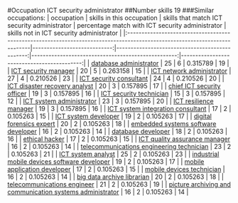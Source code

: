 #Occupation ICT security administrator
##Number skills 19
###Similar occupations:
| occupation                                                                                                                |   skills in this occupation |   skills that match ICT security administrator |   percentage match with ICT security administrator |   skills not in ICT security administrator |
|:--------------------------------------------------------------------------------------------------------------------------|----------------------------:|-----------------------------------------------:|---------------------------------------------------:|-------------------------------------------:|
| [database administrator](database_administrator.md)                                                                       |                          25 |                                              6 |                                           0.315789 |                                         19 |
| [ICT security manager](ICT_security_manager.md)                                                                           |                          20 |                                              5 |                                           0.263158 |                                         15 |
| [ICT network administrator](ICT_network_administrator.md)                                                                 |                          27 |                                              4 |                                           0.210526 |                                         23 |
| [ICT security consultant](ICT_security_consultant.md)                                                                     |                          24 |                                              4 |                                           0.210526 |                                         20 |
| [ICT disaster recovery analyst](ICT_disaster_recovery_analyst.md)                                                         |                          20 |                                              3 |                                           0.157895 |                                         17 |
| [chief ICT security officer](chief_ICT_security_officer.md)                                                               |                          19 |                                              3 |                                           0.157895 |                                         16 |
| [ICT security technician](ICT_security_technician.md)                                                                     |                          15 |                                              3 |                                           0.157895 |                                         12 |
| [ICT system administrator](ICT_system_administrator.md)                                                                   |                          23 |                                              3 |                                           0.157895 |                                         20 |
| [ICT resilience manager](ICT_resilience_manager.md)                                                                       |                          19 |                                              3 |                                           0.157895 |                                         16 |
| [ICT system integration consultant](ICT_system_integration_consultant.md)                                                 |                          17 |                                              2 |                                           0.105263 |                                         15 |
| [ICT system developer](ICT_system_developer.md)                                                                           |                          19 |                                              2 |                                           0.105263 |                                         17 |
| [digital forensics expert](digital_forensics_expert.md)                                                                   |                          20 |                                              2 |                                           0.105263 |                                         18 |
| [embedded systems software developer](embedded_systems_software_developer.md)                                             |                          16 |                                              2 |                                           0.105263 |                                         14 |
| [database developer](database_developer.md)                                                                               |                          18 |                                              2 |                                           0.105263 |                                         16 |
| [ethical hacker](ethical_hacker.md)                                                                                       |                          17 |                                              2 |                                           0.105263 |                                         15 |
| [ICT quality assurance manager](ICT_quality_assurance_manager.md)                                                         |                          16 |                                              2 |                                           0.105263 |                                         14 |
| [telecommunications engineering technician](telecommunications_engineering_technician.md)                                 |                          23 |                                              2 |                                           0.105263 |                                         21 |
| [ICT system analyst](ICT_system_analyst.md)                                                                               |                          25 |                                              2 |                                           0.105263 |                                         23 |
| [industrial mobile devices software developer](industrial_mobile_devices_software_developer.md)                           |                          19 |                                              2 |                                           0.105263 |                                         17 |
| [mobile application developer](mobile_application_developer.md)                                                           |                          17 |                                              2 |                                           0.105263 |                                         15 |
| [mobile devices technician](mobile_devices_technician.md)                                                                 |                          16 |                                              2 |                                           0.105263 |                                         14 |
| [big data archive librarian](big_data_archive_librarian.md)                                                               |                          20 |                                              2 |                                           0.105263 |                                         18 |
| [telecommunications engineer](telecommunications_engineer.md)                                                             |                          21 |                                              2 |                                           0.105263 |                                         19 |
| [picture archiving and communication systems administrator](picture_archiving_and_communication_systems_administrator.md) |                          16 |                                              2 |                                           0.105263 |                                         14 |
